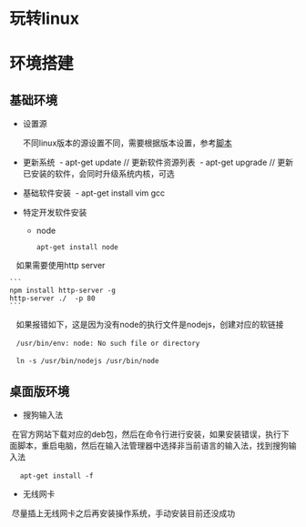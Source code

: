 # 玩转linux

# 环境搭建

## 基础环境

- 设置源

  不同linux版本的源设置不同，需要根据版本设置，参考[脚本]()
  
- 更新系统
  - apt-get update  // 更新软件资源列表
  - apt-get upgrade // 更新已安装的软件，会同时升级系统内核，可选
  
- 基础软件安装
  - apt-get install vim gcc
  
- 特定开发软件安装
  - node
  
    ```
    apt-get install node
    ```
    
    如果需要使用http server
    
    ```
    npm install http-server -g
    http-server ./  -p 80
    ```
    
    如果报错如下，这是因为没有node的执行文件是nodejs，创建对应的软链接
    
    ```
    /usr/bin/env: node: No such file or directory
    ```
    
    ```
    ln -s /usr/bin/nodejs /usr/bin/node
    ```
    
## 桌面版环境

- 搜狗输入法

  在官方网站下载对应的deb包，然后在命令行进行安装，如果安装错误，执行下面脚本，重启电脑，然后在输入法管理器中选择非当前语言的输入法，找到搜狗输入法  
  
  ```
  apt-get install -f
  ```
  
- 无线网卡

  尽量插上无线网卡之后再安装操作系统，手动安装目前还没成功
